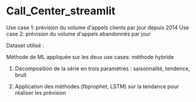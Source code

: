 # Call_Center_streamlit

Use case 1: prévision du volume d'appels clients par jour depuis 2014
Use case 2: prévision du volume d'appels abandonnés par jour

Dataset utilisé : 

Méthode de ML appliquée sur les deux use cases: méthode hybride

1) Décomposition de la série en trois paramètres : saisonnalité, tendence, bruit

2) Application des méthodes (fbprophet, LSTM) sur la tendance pour réaliser les prévision

